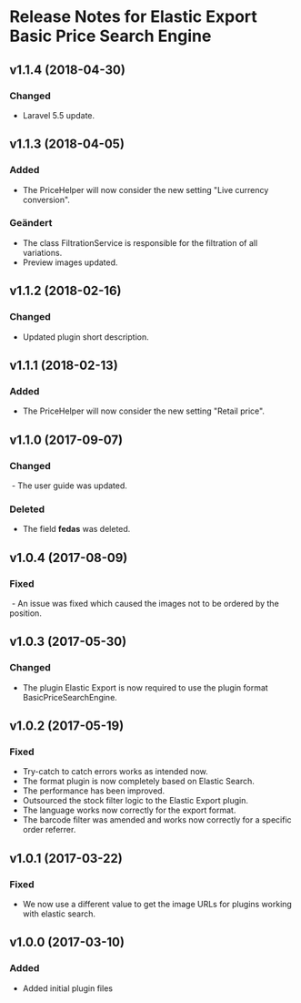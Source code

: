 # Release Notes for Elastic Export Basic Price Search Engine

## v1.1.4 (2018-04-30)

### Changed
- Laravel 5.5 update.

## v1.1.3 (2018-04-05)

### Added
- The PriceHelper will now consider the new setting "Live currency conversion".

### Geändert
- The class FiltrationService is responsible for the filtration of all variations.
- Preview images updated. 

## v1.1.2 (2018-02-16)

### Changed
- Updated plugin short description.

## v1.1.1 (2018-02-13)

### Added
- The PriceHelper will now consider the new setting "Retail price".

## v1.1.0 (2017-09-07)

### Changed
 - The user guide was updated.

### Deleted
- The field <b>fedas</b> was deleted.

## v1.0.4 (2017-08-09)

### Fixed
 - An issue was fixed which caused the images not to be ordered by the position.

## v1.0.3 (2017-05-30)

### Changed
- The plugin Elastic Export is now required to use the plugin format BasicPriceSearchEngine.

## v1.0.2 (2017-05-19)

### Fixed
- Try-catch to catch errors works as intended now.
- The format plugin is now completely based on Elastic Search.
- The performance has been improved.
- Outsourced the stock filter logic to the Elastic Export plugin.
- The language works now correctly for the export format.
- The barcode filter was amended and works now correctly for a specific order referrer.

## v1.0.1 (2017-03-22)

### Fixed
- We now use a different value to get the image URLs for plugins working with elastic search.

## v1.0.0 (2017-03-10)
 
### Added
- Added initial plugin files
